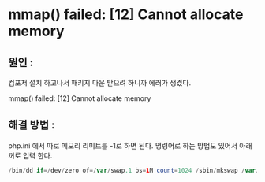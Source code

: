 # mmap() failed: [12] Cannot allocate memory

## 원인 : 

컴포저 설치 하고나서 패키지 다운 받으려 하니까 에러가 생겼다.

mmap() failed: [12] Cannot allocate memory


## 해결 방법 : 

php.ini 에서 따로 메모리 리미트를 -1로 하면 된다. 명령어로 하는 방법도 있어서 아래꺼로 입력 한다.

```php
/bin/dd if=/dev/zero of=/var/swap.1 bs=1M count=1024 /sbin/mkswap /var/swap.1 /sbin/swapon /var/swap.1
```



